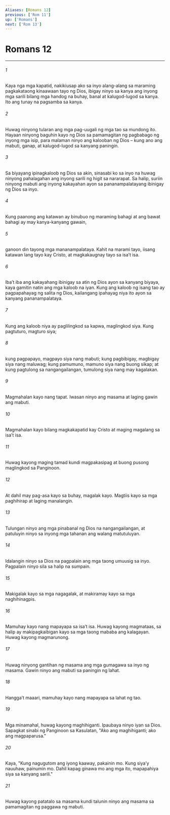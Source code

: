 ```yaml
---
Aliases: [Romans 12]
previous: ['Rom 11']
up: ['Romans']
next: ['Rom 13']
---
```

# Romans 12

***

###### 1
Kaya nga mga kapatid, nakikiusap ako sa inyo alang-alang sa maraming pagkakataong kinaawaan tayo ng Dios, ibigay ninyo sa kanya ang inyong mga sarili bilang mga handog na buhay, banal at kalugod-lugod sa kanya. Ito ang tunay na pagsamba sa kanya. 

###### 2
Huwag ninyong tularan ang mga pag-uugali ng mga tao sa mundong ito. Hayaan ninyong baguhin kayo ng Dios sa pamamagitan ng pagbabago ng inyong mga isip, para malaman ninyo ang kalooban ng Dios – kung ano ang mabuti, ganap, at kalugod-lugod sa kanyang paningin. 

###### 3
Sa biyayang ipinagkaloob ng Dios sa akin, sinasabi ko sa inyo na huwag ninyong pahalagahan ang inyong sarili ng higit sa nararapat. Sa halip, suriin ninyong mabuti ang inyong kakayahan ayon sa pananampalatayang ibinigay ng Dios sa inyo. 

###### 4
Kung paanong ang katawan ay binubuo ng maraming bahagi at ang bawat bahagi ay may kanya-kanyang gawain, 

###### 5
ganoon din tayong mga mananampalataya. Kahit na marami tayo, iisang katawan lang tayo kay Cristo, at magkakaugnay tayo sa isaʼt isa. 

###### 6
Ibaʼt iba ang kakayahang ibinigay sa atin ng Dios ayon sa kanyang biyaya, kaya gamitin natin ang mga kaloob na iyan. Kung ang kaloob ng isang tao ay pagpapahayag ng salita ng Dios, kailangang ipahayag niya ito ayon sa kanyang pananampalataya. 

###### 7
Kung ang kaloob niya ay paglilingkod sa kapwa, maglingkod siya. Kung pagtuturo, magturo siya; 

###### 8
kung pagpapayo, magpayo siya nang mabuti; kung pagbibigay, magbigay siya nang maluwag; kung pamumuno, mamuno siya nang buong sikap; at kung pagtulong sa nangangailangan, tumulong siya nang may kagalakan. 

###### 9
Magmahalan kayo nang tapat. Iwasan ninyo ang masama at laging gawin ang mabuti. 

###### 10
Magmahalan kayo bilang magkakapatid kay Cristo at maging magalang sa isaʼt isa. 

###### 11
Huwag kayong maging tamad kundi magpakasipag at buong pusong maglingkod sa Panginoon. 

###### 12
At dahil may pag-asa kayo sa buhay, magalak kayo. Magtiis kayo sa mga paghihirap at laging manalangin. 

###### 13
Tulungan ninyo ang mga pinabanal ng Dios na nangangailangan, at patuluyin ninyo sa inyong mga tahanan ang walang matutuluyan. 

###### 14
Idalangin ninyo sa Dios na pagpalain ang mga taong umuusig sa inyo. Pagpalain ninyo sila sa halip na sumpain. 

###### 15
Makigalak kayo sa mga nagagalak, at makiramay kayo sa mga naghihinagpis. 

###### 16
Mamuhay kayo nang mapayapa sa isaʼt isa. Huwag kayong magmataas, sa halip ay makipagkaibigan kayo sa mga taong mababa ang kalagayan. Huwag kayong magmarunong. 

###### 17
Huwag ninyong gantihan ng masama ang mga gumagawa sa inyo ng masama. Gawin ninyo ang mabuti sa paningin ng lahat. 

###### 18
Hanggaʼt maaari, mamuhay kayo nang mapayapa sa lahat ng tao. 

###### 19
Mga minamahal, huwag kayong maghihiganti. Ipaubaya ninyo iyan sa Dios. Sapagkat sinabi ng Panginoon sa Kasulatan, "Ako ang maghihiganti; ako ang magpaparusa." 

###### 20
Kaya, "Kung nagugutom ang iyong kaaway, pakainin mo. Kung siyaʼy nauuhaw, painumin mo. Dahil kapag ginawa mo ang mga ito, mapapahiya siya sa kanyang sarili." 

###### 21
Huwag kayong patatalo sa masama kundi talunin ninyo ang masama sa pamamagitan ng paggawa ng mabuti.
